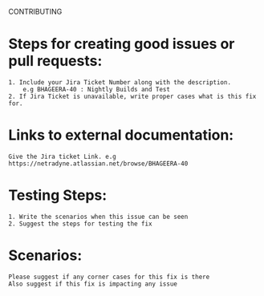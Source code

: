 CONTRIBUTING

 # Steps for creating good issues or pull requests:

	1. Include your Jira Ticket Number along with the description.
		e.g BHAGEERA-40 : Nightly Builds and Test
	2. If Jira Ticket is unavailable, write proper cases what is this fix for.

# Links to external documentation:

	Give the Jira ticket Link. e.g https://netradyne.atlassian.net/browse/BHAGEERA-40

# Testing Steps:

	1. Write the scenarios when this issue can be seen
	2. Suggest the steps for testing the fix

# Scenarios:

	Please suggest if any corner cases for this fix is there
	Also suggest if this fix is impacting any issue
